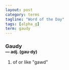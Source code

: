 ```yaml
---
layout: post
category: terms
tagline: "Word of the Day"
tags: [alpha_g]
term: gaudy
---
```


<h3>Gaudy<br/> <small>&mdash; adj. (gau<span>&middot;</span>dy)</small></h3>
<p><ol>
<li>of or like "gawd"</li>
</ol></p>
